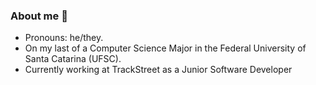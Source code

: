 ### About me 👋
- Pronouns: he/they.
- On my last of a Computer Science Major in the Federal University of Santa Catarina (UFSC).
- Currently working at TrackStreet as a Junior Software Developer


<!--
**ezequielpilcsuk/ezequielpilcsuk** is a ✨ _special_ ✨ repository because its `README.md` (this file) appears on your GitHub profile.

Here are some ideas to get you started:

- 🔭 I’m currently working on ...
- 🌱 I’m currently learning ...
- 👯 I’m looking to collaborate on ...
- 🤔 I’m looking for help with ...
- 💬 Ask me about ...
- 📫 How to reach me: ...
- 😄 Pronouns: ...
- ⚡ Fun fact: ...
-->
